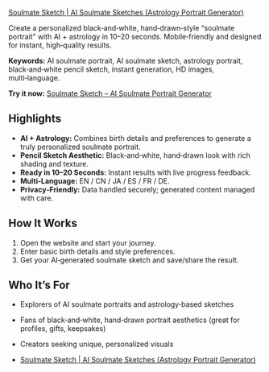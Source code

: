[Soulmate Sketch | AI Soulmate Sketches (Astrology Portrait Generator)](https://www.soulmatedrawing.live/)

Create a personalized black‑and‑white, hand‑drawn‑style “soulmate portrait” with AI + astrology in 10–20 seconds. Mobile‑friendly and designed for instant, high‑quality results.

**Keywords:** AI soulmate portrait, AI soulmate sketch, astrology portrait, black‑and‑white pencil sketch, instant generation, HD images, multi‑language.

**Try it now:** [Soulmate Sketch – AI Soulmate Portrait Generator](https://www.soulmatedrawing.live/)

## Highlights

- **AI + Astrology:** Combines birth details and preferences to generate a truly personalized soulmate portrait.
- **Pencil Sketch Aesthetic:** Black‑and‑white, hand‑drawn look with rich shading and texture.
- **Ready in 10–20 Seconds:** Instant results with live progress feedback.
- **Multi‑Language:** EN / CN / JA / ES / FR / DE.
- **Privacy‑Friendly:** Data handled securely; generated content managed with care.

## How It Works

1. Open the website and start your journey.
2. Enter basic birth details and style preferences.
3. Get your AI‑generated soulmate sketch and save/share the result.

## Who It’s For

- Explorers of AI soulmate portraits and astrology‑based sketches
- Fans of black‑and‑white, hand‑drawn portrait aesthetics (great for profiles, gifts, keepsakes)
- Creators seeking unique, personalized visuals

- [Soulmate Sketch | AI Soulmate Sketches (Astrology Portrait Generator)](https://www.soulmatedrawing.live/)
